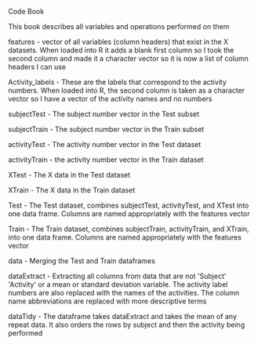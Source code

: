 Code Book

This book describes all variables and operations performed on them

features - vector of all variables (column headers) that exist in the X datasets. When loaded into R it adds a blank first column so I took the second column and made it a character vector so it is now a list of column headers I can use

Activity_labels - These are the labels that correspond to the activity numbers. When loaded into R, the second column is taken as a character vector so I have a vector of the activity names and no numbers

subjectTest - The subject number vector in the Test subset

subjectTrain - The subject number vector in the Train subset

activityTest - The activity number vector in the Test dataset

activityTrain - the activity number vector in the Train dataset

XTest - The X data in the Test dataset

XTrain - The X data in the Train dataset

Test - The Test dataset, combines subjectTest, activityTest, and XTest into one data frame. Columns are named appropriately with the features vector

Train - The Train dataset, combines subjectTrain, activityTrain, and XTrain, into one data frame. Columns are named appropriately with the features vector

data - Merging the Test and Train dataframes

dataExtract - Extracting all columns from data that are not 'Subject' 'Activity' or a mean or standard deviation variable. The activity label numbers are also replaced with the names of the activities. The column name abbreviations are replaced with more descriptive terms

dataTidy - The dataframe takes dataExtract and takes the mean of any repeat data. It also orders the rows by subject and then the activity being performed
